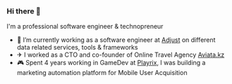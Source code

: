 ### Hi there 👋

I'm a professional software engineer & technopreneur

- 🔭 I’m currently working as a software engineer at [Adjust](https://www.adjust.com/) on different data related services, tools & frameworks
- ✈ I worked as a CTO and co-founder of Online Travel Agency [Aviata.kz](https://aviata.kz/)
- 🎮 Spent 4 years working in GameDev at [Playrix](https://playrix.com/), I was building a marketing automation platform for Mobile User Acquisition
